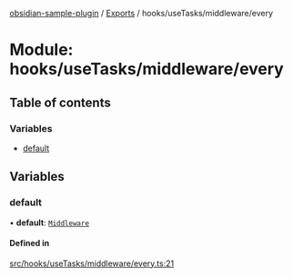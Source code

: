 [obsidian-sample-plugin](../README.md) / [Exports](../modules.md) / hooks/useTasks/middleware/every

# Module: hooks/useTasks/middleware/every

## Table of contents

### Variables

- [default](hooks_useTasks_middleware_every.md#default)

## Variables

### default

• **default**: [`Middleware`](hooks_useTasks_types.md#middleware)

#### Defined in

[src/hooks/useTasks/middleware/every.ts:21](https://github.com/dromse/personal-grind-manager/blob/781019d/src/hooks/useTasks/middleware/every.ts#L21)

